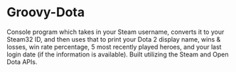 # Groovy-Dota
Console program which takes in your Steam username, converts it to your Steam32 ID, and then uses that to print your Dota 2 display name, wins & losses, win rate percentage, 5 most recently played heroes, and your last login date (if the information is available). Built utilizing the Steam and Open Dota APIs.
